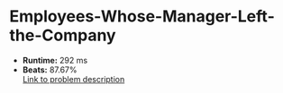 # Employees-Whose-Manager-Left-the-Company
- **Runtime:** 292 ms
- **Beats:** 87.67%<br>
[Link to problem description](https://leetcode.com/problems/employees-whose-manager-left-the-company/description/?envType=study-plan-v2&envId=top-sql-50)
